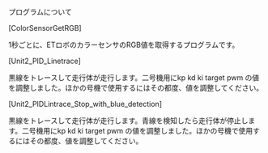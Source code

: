 プログラムについて

[ColorSensorGetRGB]

1秒ごとに、ETロボのカラーセンサのRGB値を取得するプログラムです。

[Unit2_PID_Linetrace]

黒線をトレースして走行体が走行します。二号機用にkp kd ki target pwm の値を調整しました。ほかの号機で使用するにはその都度、値を調整してください。

[Unit2_PIDLintrace_Stop_with_blue_detection]


黒線をトレースして走行体が走行します。青線を検知したら走行体が停止します。二号機用にkp kd ki target pwm の値を調整しました。ほかの号機で使用するにはその都度、値を調整してください。
